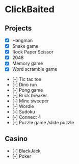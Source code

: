 # ClickBaited
## Projects
- [x] Hangman
- [x] Snake game
- [x] Rock Paper Scissor
- [x] 2048
- [x] Memory game
- [x] Word scramble game
- [-] Tic tac toe
- [-] Dino run
- [-] Pong game
- [-] Brick breaker
- [-] Mine sweeper
- [-] Wordle
- [-] Sudoku
- [-] Connect 4
- [-] Puzzle game /slide puzzle

## Casino
- [-] BlackJack
- [-] Poker